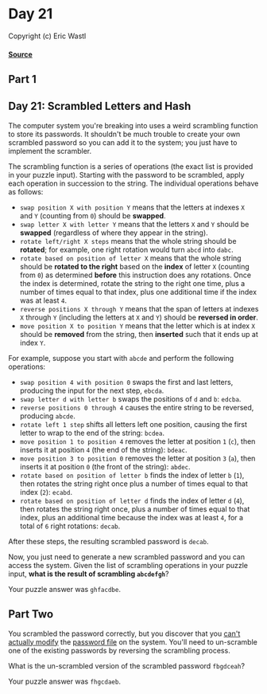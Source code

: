 # Day 21
Copyright (c) Eric Wastl
#### [Source](https://adventofcode.com/2016/day/21)

## Part 1
## Day 21: Scrambled Letters and Hash

The computer system you're breaking into uses a weird scrambling function to store its passwords. It shouldn't be much trouble to create your own scrambled password so you can add it to the system; you just have to implement the scrambler.

The scrambling function is a series of operations (the exact list is provided in your puzzle input). Starting with the password to be scrambled, apply each operation in succession to the string. The individual operations behave as follows:

* `swap position X with position Y` means that the letters at indexes `X` and `Y` (counting from `0`) should be **swapped**.
* `swap letter X with letter Y` means that the letters `X` and `Y` should be **swapped** (regardless of where they appear in the string).
* `rotate left/right X steps` means that the whole string should be **rotated**; for example, one right rotation would turn `abcd` into `dabc`.
* `rotate based on position of letter X` means that the whole string should be **rotated to the right** based on the **index** of letter `X` (counting from `0`) as determined **before** this instruction does any rotations. Once the index is determined, rotate the string to the right one time, plus a number of times equal to that index, plus one additional time if the index was at least `4`.
* `reverse positions X through Y` means that the span of letters at indexes `X` through `Y` (including the letters at `X` and `Y`) should be **reversed in order**.
* `move position X to position Y` means that the letter which is at index `X` should be **removed** from the string, then **inserted** such that it ends up at index `Y`.

For example, suppose you start with `abcde` and perform the following operations:

* `swap position 4 with position 0` swaps the first and last letters, producing the input for the next step, `ebcda`.
* `swap letter d with letter b` swaps the positions of `d` and `b`: `edcba`.
* `reverse positions 0 through 4` causes the entire string to be reversed, producing `abcde`.
* `rotate left 1 step` shifts all letters left one position, causing the first letter to wrap to the end of the string: `bcdea`.
* `move position 1 to position 4` removes the letter at position `1` (`c`), then inserts it at position `4` (the end of the string): `bdeac`.
* `move position 3 to position 0` removes the letter at position `3` (`a`), then inserts it at position `0` (the front of the string): `abdec`.
* `rotate based on position of letter b` finds the index of letter `b` (`1`), then rotates the string right once plus a number of times equal to that index (`2`): `ecabd`.
* `rotate based on position of letter d` finds the index of letter `d` (`4`), then rotates the string right once, plus a number of times equal to that index, plus an additional time because the index was at least `4`, for a total of `6` right rotations: `decab`.

After these steps, the resulting scrambled password is `decab`.

Now, you just need to generate a new scrambled password and you can access the system. Given the list of scrambling operations in your puzzle input, **what is the result of scrambling `abcdefgh`**?

Your puzzle answer was `ghfacdbe`.

## Part Two

You scrambled the password correctly, but you discover that you [can't actually modify](https://en.wikipedia.org/wiki/File_system_permissions) the [password file](https://en.wikipedia.org/wiki/Passwd) on the system. You'll need to un-scramble one of the existing passwords by reversing the scrambling process.

What is the un-scrambled version of the scrambled password `fbgdceah`?

Your puzzle answer was `fhgcdaeb`.

